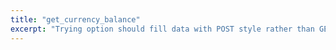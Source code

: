```yaml
---
title: "get_currency_balance"
excerpt: "Trying option should fill data with POST style rather than GET style."
---
```

